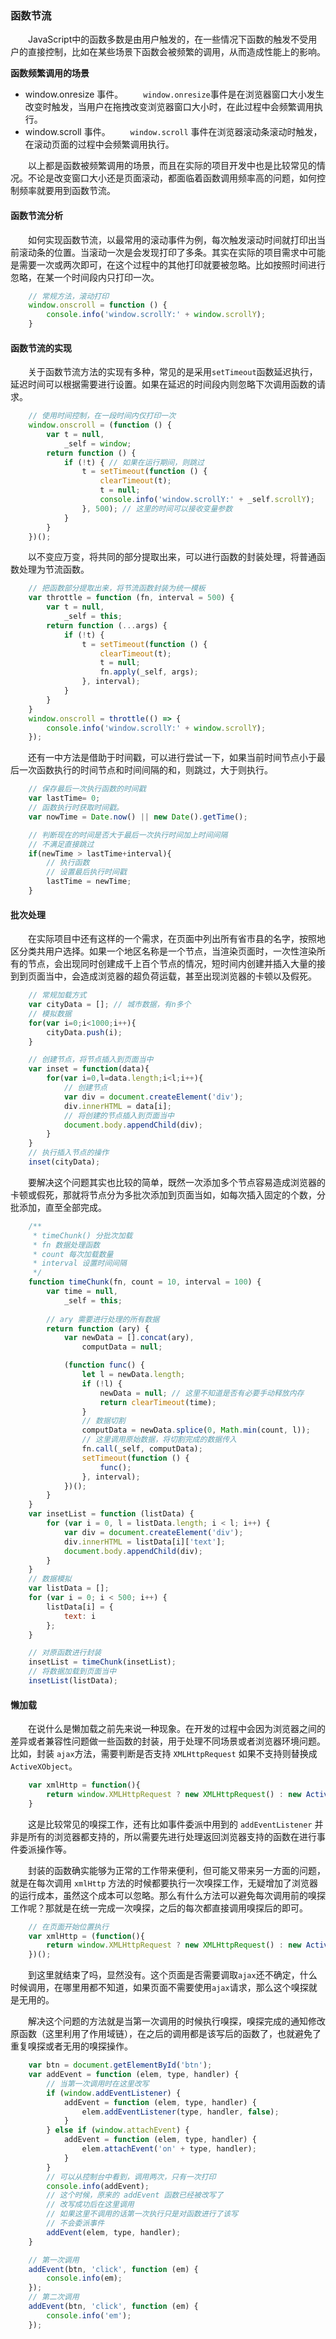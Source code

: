 ### 函数节流
　　JavaScript中的函数多数是由用户触发的，在一些情况下函数的触发不受用户的直接控制，比如在某些场景下函数会被频繁的调用，从而造成性能上的影响。

**函数频繁调用的场景**
 - window.onresize 事件。
　　`window.onresize`事件是在浏览器窗口大小发生改变时触发，当用户在拖拽改变浏览器窗口大小时，在此过程中会频繁调用执行。
 - window.scroll 事件。
　　`window.scroll` 事件在浏览器滚动条滚动时触发，在滚动页面的过程中会频繁调用执行。

　　以上都是函数被频繁调用的场景，而且在实际的项目开发中也是比较常见的情况。不论是改变窗口大小还是页面滚动，都面临着函数调用频率高的问题，如何控制频率就要用到函数节流。

#### 函数节流分析
　　如何实现函数节流，以最常用的滚动事件为例，每次触发滚动时间就打印出当前滚动条的位置。当滚动一次是会发现打印了多条。其实在实际的项目需求中可能是需要一次或两次即可，在这个过程中的其他打印就要被忽略。比如按照时间进行忽略，在某一个时间段内只打印一次。

```javascript
    // 常规方法，滚动打印
    window.onscroll = function () {
        console.info('window.scrollY:' + window.scrollY);
    }
```
#### 函数节流的实现
　　关于函数节流方法的实现有多种，常见的是采用`setTimeout`函数延迟执行，延迟时间可以根据需要进行设置。如果在延迟的时间段内则忽略下次调用函数的请求。
```javascript
    // 使用时间控制，在一段时间内仅打印一次
    window.onscroll = (function () {
        var t = null,
            _self = window;
        return function () {
            if (!t) { // 如果在运行期间，则跳过
                t = setTimeout(function () {
                    clearTimeout(t);
                    t = null;
                    console.info('window.scrollY:' + _self.scrollY);
                }, 500); // 这里的时间可以接收变量参数
            }
        }
    })();
```

　　以不变应万变，将共同的部分提取出来，可以进行函数的封装处理，将普通函数处理为节流函数。
```javascript
    // 把函数部分提取出来，将节流函数封装为统一模板
    var throttle = function (fn, interval = 500) {
        var t = null,
            _self = this;
        return function (...args) {
            if (!t) {
                t = setTimeout(function () {
                    clearTimeout(t);
                    t = null;
                    fn.apply(_self, args);
                }, interval);
            }
        }
    }
    window.onscroll = throttle(() => {
        console.info('window.scrollY:' + window.scrollY);
    });
```
　　还有一中方法是借助于时间戳，可以进行尝试一下，如果当前时间节点小于最后一次函数执行的时间节点和时间间隔的和，则跳过，大于则执行。
```javascript
    // 保存最后一次执行函数的时间戳
    var lastTime= 0;
    // 函数执行时获取时间戳。
    var nowTime = Date.now() || new Date().getTime();

    // 判断现在的时间是否大于最后一次执行时间加上时间间隔
    // 不满足直接跳过
    if(newTime > lastTime+interval){
        // 执行函数
        // 设置最后执行时间戳
        lastTime = newTime;
    }
```

#### 批次处理
　　在实际项目中还有这样的一个需求，在页面中列出所有省市县的名字，按照地区分类共用户选择。如果一个地区名称是一个节点，当渲染页面时，一次性渲染所有的节点，会出现同时创建成千上百个节点的情况，短时间内创建并插入大量的接到到页面当中，会造成浏览器的超负荷运载，甚至出现浏览器的卡顿以及假死。
```javascript
    // 常规加载方式
    var cityData = []; // 城市数据，有n多个
    // 模拟数据
    for(var i=0;i<1000;i++){
        cityData.push(i);
    }

    // 创建节点，将节点插入到页面当中
    var inset = function(data){
        for(var i=0,l=data.length;i<l;i++){
            // 创建节点
            var div = document.createElement('div');
            div.innerHTML = data[i];
            // 将创建的节点插入到页面当中
            document.body.appendChild(div);
        }
    }
    // 执行插入节点的操作
    inset(cityData);
```
　　要解决这个问题其实也比较的简单，既然一次添加多个节点容易造成浏览器的卡顿或假死，那就将节点分为多批次添加到页面当如，如每次插入固定的个数，分批添加，直至全部完成。
```javascript
    /**
     * timeChunk() 分批次加载
     * fn 数据处理函数
     * count 每次加载数量
     * interval 设置时间间隔
     */
    function timeChunk(fn, count = 10, interval = 100) {
        var time = null,
            _self = this;
        
        // ary 需要进行处理的所有数据
        return function (ary) {
            var newData = [].concat(ary),
                computData = null;

            (function func() {
                let l = newData.length;
                if (!l) {
                    newData = null; // 这里不知道是否有必要手动释放内存
                    return clearTimeout(time);
                }
                // 数据切割
                computData = newData.splice(0, Math.min(count, l));
                // 这里调用原始数据，将切割完成的数据传入
                fn.call(_self, computData);
                setTimeout(function () {
                    func();
                }, interval);
            })();
        }
    }
    var insetList = function (listData) {
        for (var i = 0, l = listData.length; i < l; i++) {
            var div = document.createElement('div');
            div.innerHTML = listData[i]['text'];
            document.body.appendChild(div);
        }
    }
    // 数据模拟
    var listData = [];
    for (var i = 0; i < 500; i++) {
        listData[i] = {
            text: i
        };
    }

    // 对原函数进行封装
    insetList = timeChunk(insetList);
    // 将数据加载到页面当中
    insetList(listData);
```

#### 懒加载
　　在说什么是懒加载之前先来说一种现象。在开发的过程中会因为浏览器之间的差异或者兼容性问题做一些函数的封装，用于处理不同场景或者浏览器环境问题。比如，封装 `ajax`方法，需要判断是否支持 `XMLHttpRequest` 如果不支持则替换成 `ActiveXObject`。
```javascript
    var xmlHttp = function(){
        return window.XMLHttpRequest ? new XMLHttpRequest() : new ActiveXObject("Microsoft.XMLHTTP");
    }
```
　　这是比较常见的嗅探工作，还有比如事件委派中用到的 `addEventListener` 并非是所有的浏览器都支持的，所以需要先进行处理返回浏览器支持的函数在进行事件委派操作等。

　　封装的函数确实能够为正常的工作带来便利，但可能又带来另一方面的问题，就是在每次调用 `xmlHttp` 方法的时候都要执行一次嗅探工作，无疑增加了浏览器的运行成本，虽然这个成本可以忽略。那么有什么方法可以避免每次调用前的嗅探工作呢？那就是在统一完成一次嗅探，之后的每次都直接调用嗅探后的即可。
```javascript
    // 在页面开始位置执行
    var xmlHttp = (function(){
        return window.XMLHttpRequest ? new XMLHttpRequest() : new ActiveXObject("Microsoft.XMLHTTP");
    })();
```

　　到这里就结束了吗，显然没有。这个页面是否需要调取`ajax`还不确定，什么时候调用，在哪里用都不知道，如果页面不需要使用`ajax`请求，那么这个嗅探就是无用的。

　　解决这个问题的方法就是当第一次调用的时候执行嗅探，嗅探完成的通知修改原函数（这里利用了作用域链），在之后的调用都是该写后的函数了，也就避免了重复嗅探或者无用的嗅探操作。

```javascript
    var btn = document.getElementById('btn');
    var addEvent = function (elem, type, handler) {
        // 当第一次调用时在这里改写
        if (window.addEventListener) {
            addEvent = function (elem, type, handler) {
                elem.addEventListener(type, handler, false);
            }
        } else if (window.attachEvent) {
            addEvent = function (elem, type, handler) {
                elem.attachEvent('on' + type, handler);
            }
        }
        // 可以从控制台中看到，调用两次，只有一次打印
        console.info(addEvent);
        // 这个时候，原来的 addEvent 函数已经被改写了
        // 改写成功后在这里调用
        // 如果这里不调用的话第一次执行只是对函数进行了该写
        // 不会委派事件
        addEvent(elem, type, handler);
    }

    // 第一次调用
    addEvent(btn, 'click', function (em) {
        console.info(em);
    });
    // 第二次调用
    addEvent(btn, 'click', function (em) {
        console.info('em');
    });
```
